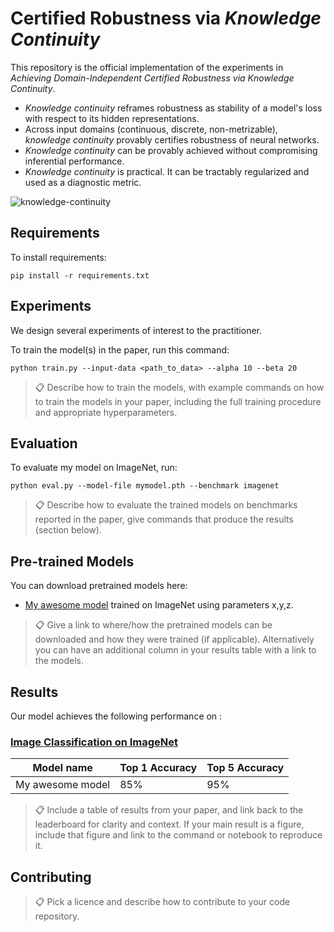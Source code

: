 # Certified Robustness via *Knowledge Continuity*

This repository is the official implementation of the experiments in *Achieving Domain-Independent Certified Robustness via Knowledge Continuity*. 
- *Knowledge continuity* reframes robustness as stability of a model's loss with respect to its hidden representations.
- Across input domains (continuous, discrete, non-metrizable), *knowledge continuity* provably certifies robustness of neural networks.
- *Knowledge continuity* can be provably achieved without compromising inferential performance.
- *Knowledge continuity* is practical. It can be tractably regularized and used as a diagnostic metric.

![knowledge-continuity](https://github.com/user-attachments/assets/d1571b0d-2429-4cb6-80f6-0776e69c344d)

## Requirements

To install requirements:

```setup
pip install -r requirements.txt
```

## Experiments

We design several experiments of interest to the practitioner. 

To train the model(s) in the paper, run this command:

```train
python train.py --input-data <path_to_data> --alpha 10 --beta 20
```

>📋  Describe how to train the models, with example commands on how to train the models in your paper, including the full training procedure and appropriate hyperparameters.

## Evaluation

To evaluate my model on ImageNet, run:

```eval
python eval.py --model-file mymodel.pth --benchmark imagenet
```

>📋  Describe how to evaluate the trained models on benchmarks reported in the paper, give commands that produce the results (section below).

## Pre-trained Models

You can download pretrained models here:

- [My awesome model](https://drive.google.com/mymodel.pth) trained on ImageNet using parameters x,y,z. 

>📋  Give a link to where/how the pretrained models can be downloaded and how they were trained (if applicable).  Alternatively you can have an additional column in your results table with a link to the models.

## Results

Our model achieves the following performance on :

### [Image Classification on ImageNet](https://paperswithcode.com/sota/image-classification-on-imagenet)

| Model name         | Top 1 Accuracy  | Top 5 Accuracy |
| ------------------ |---------------- | -------------- |
| My awesome model   |     85%         |      95%       |

>📋  Include a table of results from your paper, and link back to the leaderboard for clarity and context. If your main result is a figure, include that figure and link to the command or notebook to reproduce it. 


## Contributing

>📋  Pick a licence and describe how to contribute to your code repository. 

